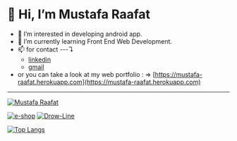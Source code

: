 # 👋 Hi, I’m Mustafa Raafat
- 👀 I’m interested in developing android app.
- 🌱 I’m currently learning Front End Web Development.
- 📫 for contact ---↴  
  * [linkedin](https://www.linkedin.com/in/mustafa-raafat-hussein-276b42183)
  * [gmail](mailto:mustafa.raft2@gmail.com)
- or you can take a look at my web portfolio : ⇒ [https://mustafa-raafat.herokuapp.com](https://mustafa-raafat.herokuapp.com)  

---

[![Mustafa Raafat](https://github-readme-stats.vercel.app/api?username=MustafaRaafat&count_private=true&theme=jolly&hide_border=true&hide=contribs,prs,issues,stars&show_icons=true "Mustafa Raafat")](https://github.com/MustafaRaafat)


[![e-shop](https://github-readme-stats.vercel.app/api/pin/?username=MustafaRaafat&repo=the-e-shop&show_owner=true&theme=jolly&hide_border=true "e-shop")](https://github.com/MustafaRaafat/The-e-shop) 
[![Drow-Line](https://github-readme-stats.vercel.app/api/pin/?username=MustafaRaafat&repo=Drow-Line&show_owner=true&theme=jolly&hide_border=true "Drow-Line")](https://github.com/MustafaRaafat/Drow-Line)


[![Top Langs](https://github-readme-stats.vercel.app/api/top-langs/?username=MustafaRaafat&layout=compact&langs_count=4&theme=jolly&hide_border=true)](https://github.com/MustafaRaafat)

<!--- 💞️ I’m looking to collaborate on ...--->
